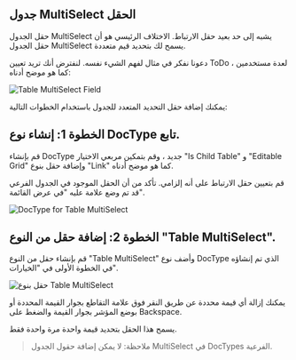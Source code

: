 ## جدول MultiSelect الحقل

حقل الجدول MultiSelect يشبه إلى حد بعيد حقل الارتباط. الاختلاف الرئيسي هو أن حقل الجدول MultiSelect يسمح لك بتحديد قيم متعددة.

دعونا نفكر في مثال لفهم الشيء نفسه. لنفترض أنك تريد تعيين ToDo لعدة مستخدمين ، كما هو موضح أدناه:

![Table MultiSelect Field](https://docs.erpnext.com/files/table-multiselect-field.png)

يمكنك إضافة حقل التحديد المتعدد للجدول باستخدام الخطوات التالية:

## الخطوة 1: إنشاء نوع DocType تابع.

قم بإنشاء DocType جديد ، وقم بتمكين مربعي الاختيار "Is Child Table" و "Editable Grid" وإضافة حقل بنوع "Link" كما هو موضح أدناه.

قم بتعيين حقل الارتباط على أنه إلزامي. تأكد من أن الحقل الموجود في الجدول الفرعي قد تم وضع علامة عليه "في عرض القائمة".

![DocType for Table MultiSelect](https://docs.erpnext.com/files/doctype-for-table-multi-select.png)

## الخطوة 2: إضافة حقل من النوع "Table MultiSelect".

قم بإنشاء حقل من النوع "Table MultiSelect" وأضف نوع DocType الذي تم إنشاؤه في الخطوة الأولى في "الخيارات".

![حقل بنوع Table MultiSelect](https://docs.erpnext.com/files/multi-select-field.png)

يمكنك إزالة أي قيمة محددة عن طريق النقر فوق علامة التقاطع بجوار القيمة المحددة أو بوضع المؤشر بجوار القيمة والضغط على Backspace.

يسمح هذا الحقل بتحديد قيمة واحدة مرة واحدة فقط.

> ملاحظة: لا يمكن إضافة حقول الجدول MultiSelect في DocTypes الفرعية.